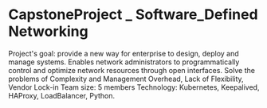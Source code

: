 # CapstoneProject _ Software_Defined Networking
Project's goal: provide a new way for enterprise to design, deploy and manage systems. Enables network administrators to programmatically control and optimize network resources through open interfaces. Solve the problems of Complexity and Management Overhead, Lack of Flexibility, Vendor Lock-in
Team size: 5 members
Technology: Kubernetes, Keepalived, HAProxy, LoadBalancer, Python.
